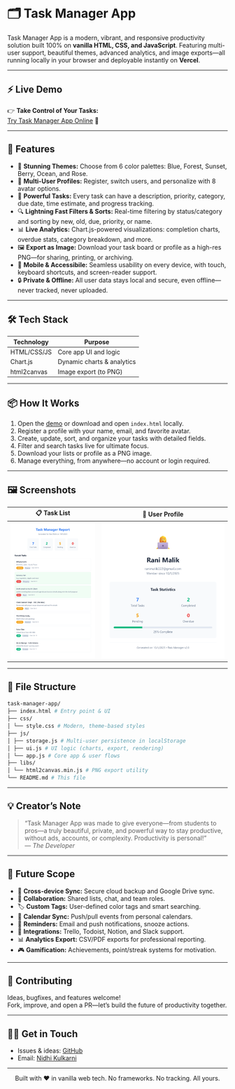 # 🗂️ Task Manager App

Task Manager App is a modern, vibrant, and responsive productivity solution built 100% on **vanilla HTML, CSS, and JavaScript**. Featuring multi-user support, beautiful themes, advanced analytics, and image exports—all running locally in your browser and deployable instantly on **Vercel**.

---

## ⚡ Live Demo

👉 **Take Control of Your Tasks:**  
[Try Task Manager App Online](https://task-manager-app-iota-wheat.vercel.app/) 🚀

---

## 🚀 Features

- 🎨 **Stunning Themes:** Choose from 6 color palettes: Blue, Forest, Sunset, Berry, Ocean, and Rose.
- 👤 **Multi-User Profiles:** Register, switch users, and personalize with 8 avatar options.
- 📝 **Powerful Tasks:** Every task can have a description, priority, category, due date, time estimate, and progress tracking.
- 🔍 **Lightning Fast Filters & Sorts:** Real-time filtering by status/category and sorting by new, old, due, priority, or name.
- 📊 **Live Analytics:** Chart.js-powered visualizations: completion charts, overdue stats, category breakdown, and more.
- 🖼️ **Export as Image:** Download your task board or profile as a high-res PNG—for sharing, printing, or archiving.
- 📱 **Mobile & Accessibile:** Seamless usability on every device, with touch, keyboard shortcuts, and screen-reader support.
- 🔒 **Private & Offline:** All user data stays local and secure, even offline—never tracked, never uploaded.

---

## 🛠️ Tech Stack

| Technology     | Purpose                           |
| -------------- | --------------------------------- |
| HTML/CSS/JS    | Core app UI and logic             |
| Chart.js       | Dynamic charts & analytics        |
| html2canvas    | Image export (to PNG)             |

---

## 📦 How It Works

1. Open the [demo](https://task-manager-app-iota-wheat.vercel.app/) or download and open `index.html` locally.
2. Register a profile with your name, email, and favorite avatar.
3. Create, update, sort, and organize your tasks with detailed fields.
4. Filter and search tasks live for ultimate focus.
5. Download your lists or profile as a PNG image.
6. Manage everything, from anywhere—no account or login required.

---
## 🖼️ Screenshots

| 📋 Task List | 👤 User Profile |
|:-----------:|:---------------:|
| ![Task List](https://github.com/Nidhirk2113/Task-Manager-App/blob/main/tasks-Rani%20Malik-2025-10-01.png) | ![Profile](https://github.com/Nidhirk2113/Task-Manager-App/blob/main/profile-Rani%20Malik-2025-10-01.png) |

---

## 📁 File Structure

```bash
task-manager-app/
├── index.html # Entry point & UI
├── css/
│ └── style.css # Modern, theme-based styles
├── js/
│ ├── storage.js # Multi-user persistence in localStorage
│ ├── ui.js # UI logic (charts, export, rendering)
│ └── app.js # Core app & user flows
├── libs/
│ └── html2canvas.min.js # PNG export utility
└── README.md # This file
```

---

## 💡 Creator’s Note

> “Task Manager App was made to give everyone—from students to pros—a truly beautiful, private, and powerful way to stay productive, without ads, accounts, or complexity. Productivity is personal!”  
> — *The Developer*

---

## 🔭 Future Scope

- 🔄 **Cross-device Sync:** Secure cloud backup and Google Drive sync.
- 🤝 **Collaboration:** Shared lists, chat, and team roles.
- 🏷️ **Custom Tags:** User-defined color tags and smart searching.
- 📅 **Calendar Sync:** Push/pull events from personal calendars.
- 🔔 **Reminders:** Email and push notifications, snooze actions.
- 🧩 **Integrations:** Trello, Todoist, Notion, and Slack support.
- 📊 **Analytics Export:** CSV/PDF exports for professional reporting.
- 🎮 **Gamification:** Achievements, point/streak systems for motivation.

---

## 🤝 Contributing

Ideas, bugfixes, and features welcome!  
Fork, improve, and open a PR—let’s build the future of productivity together.

---

## 🙋‍♂️ Get in Touch

- Issues & ideas: [GitHub](https://github.com/yourusername/task-manager-app)
- Email: [Nidhi Kulkarni](nidhirk2113@gmail.com)

---

<div align="center">
Built with ❤️ in vanilla web tech. No frameworks. No tracking. All yours.
</div>
